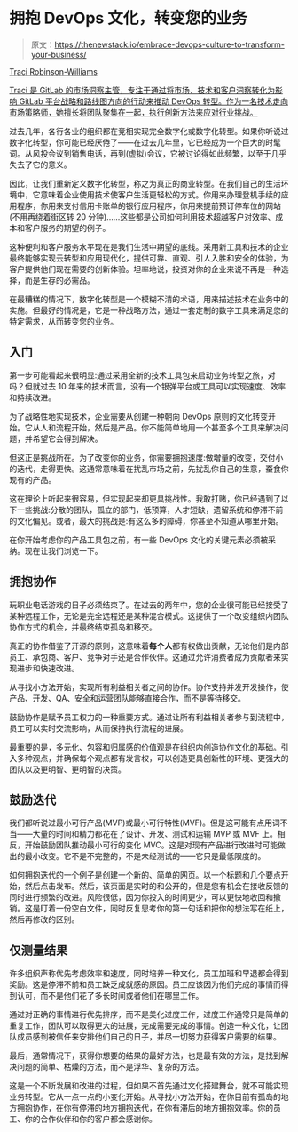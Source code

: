 # 拥抱 DevOps 文化，转变您的业务

> 原文：<https://thenewstack.io/embrace-devops-culture-to-transform-your-business/>

[](https://www.linkedin.com/in/tracirobinsonwilliams)

[Traci Robinson-Williams](https://www.linkedin.com/in/tracirobinsonwilliams)

[Traci 是 GitLab 的市场洞察主管，专注于通过将市场、技术和客户洞察转化为影响 GitLab 平台战略和路线图方向的行动来推动 DevOps 转型。作为一名技术走向市场策略师，她擅长将团队聚集在一起，执行创新方法来应对行业挑战。](https://www.linkedin.com/in/tracirobinsonwilliams)

[](https://www.linkedin.com/in/tracirobinsonwilliams)[](https://www.linkedin.com/in/tracirobinsonwilliams)

过去几年，各行各业的组织都在竞相实现完全数字化或数字化转型。如果你听说过数字化转型，你可能已经厌倦了——在过去几年里，它已经成为一个巨大的时髦词。从风投会议到销售电话，再到(虚拟)会议，它被讨论得如此频繁，以至于几乎失去了它的意义。

因此，让我们重新定义数字化转型，称之为真正的商业转型。在我们自己的生活环境中，它意味着企业使用技术使客户生活更轻松的方式。你用来办理登机手续的应用程序，你用来支付信用卡账单的银行应用程序，你用来提前预订停车位的网站(不用再绕着街区转 20 分钟)……这些都是公司如何利用技术超越客户对效率、成本和客户服务的期望的例子。

这种便利和客户服务水平现在是我们生活中期望的底线。采用新工具和技术的企业最终能够实现云转型和应用现代化，提供可靠、直观、引人入胜和安全的体验，为客户提供他们现在需要的创新体验。坦率地说，投资对你的企业来说不再是一种选择，而是生存的必需品。

在最糟糕的情况下，数字化转型是一个模糊不清的术语，用来描述技术在业务中的实施。但最好的情况是，它是一种战略方法，通过一套定制的数字工具来满足您的特定需求，从而转变您的业务。

## **入门**

第一步可能看起来很明显:通过采用全新的技术工具包来启动业务转型之旅，对吗？但就过去 10 年来的技术而言，没有一个银弹平台或工具可以实现速度、效率和持续改进。

为了战略性地实现技术，企业需要从创建一种朝向 DevOps 原则的文化转变开始。它从人和流程开始，然后是产品。你不能简单地用一个甚至多个工具来解决问题，并希望它会得到解决。

但这正是挑战所在。为了改变你的业务，你需要拥抱速度:做增量的改变，交付小的迭代，走得更快。这通常意味着在扰乱市场之前，先扰乱你自己的生意，蚕食你现有的产品。

这在理论上听起来很容易，但实现起来却更具挑战性。我敢打赌，你已经遇到了以下一些挑战:分散的团队，孤立的部门，低预算，人才短缺，遗留系统和停滞不前的文化偏见。或者，最大的挑战是:有这么多的障碍，你甚至不知道从哪里开始。

在你开始考虑你的产品工具包之前，有一些 DevOps 文化的关键元素必须被采纳。现在让我们浏览一下。

## **拥抱协作**

玩职业电话游戏的日子必须结束了。在过去的两年中，您的企业很可能已经接受了某种远程工作，无论是完全远程还是某种混合模式。这提供了一个改变组织内团队协作方式的机会，并最终结束孤岛和移交。

真正的协作借鉴了开源的原则，这意味着**每个人**都有权做出贡献，无论他们是内部员工、承包商、客户、竞争对手还是合作伙伴。这通过允许消费者成为贡献者来实现进步和快速改进。

从寻找小方法开始，实现所有利益相关者之间的协作。协作支持并发开发操作，使产品、开发、QA、安全和运营团队能够直接合作，而不是等待移交。

鼓励协作是赋予员工权力的一种重要方式。通过让所有利益相关者参与到流程中，员工可以实时交流影响，从而保持执行流程的进展。

最重要的是，多元化、包容和归属感的价值观是在组织内创造协作文化的基础。引入多种观点，并确保每个观点都有发言权，可以创造更具创新性的环境、更强大的团队以及更明智、更明智的决策。

## **鼓励迭代**

我们都听说过最小可行产品(MVP)或最小可行特性(MVF)。但是这可能有点用词不当——大量的时间和精力都花在了设计、开发、测试和运输 MVP 或 MVF 上。相反，开始鼓励团队推动最小可行的变化 MVC。这是对现有产品进行改进时可能做出的最小改变。它不是不完整的，不是未经测试的——它只是最低限度的。

如何拥抱迭代的一个例子是创建一个新的、简单的网页。以一个标题和几个要点开始，然后点击发布。然后，该页面是实时的和公开的，但是您有机会在接收反馈的同时进行频繁的改进。风险很低，因为你投入的时间更少，可以更快地收回和撤销。这是盯着一份空白文件，同时反复思考你的第一句话和把你的想法写在纸上，然后再修改的区别。

## **仅测量结果**

许多组织声称优先考虑效率和速度，同时培养一种文化，员工加班和早退都会得到奖励。这是停滞不前和员工缺乏成就感的原因。员工应该因为他们完成的事情而得到认可，而不是他们花了多长时间或者他们在哪里工作。

通过对正确的事情进行优先排序，而不是美化过度工作，过度工作通常只是简单的重复工作，团队可以取得更大的进展，完成需要完成的事情。创造一种文化，让团队成员感到被信任来安排他们自己的日子，并尽一切努力获得客户需要的结果。

最后，通常情况下，获得你想要的结果的最好方法，也是最有效的方法，是找到解决问题的简单、枯燥的方法，而不是浮华、复杂的方法。

这是一个不断发展和改进的过程，但如果不首先通过文化搭建舞台，就不可能实现业务转型。它从一点一点的小变化开始。从寻找小方法开始，在你目前有孤岛的地方拥抱协作，在你有停滞的地方拥抱迭代，在你有滞后的地方拥抱效率。你的员工、你的合作伙伴和你的客户都会感谢你。

<svg xmlns:xlink="http://www.w3.org/1999/xlink" viewBox="0 0 68 31" version="1.1"><title>Group</title> <desc>Created with Sketch.</desc></svg>